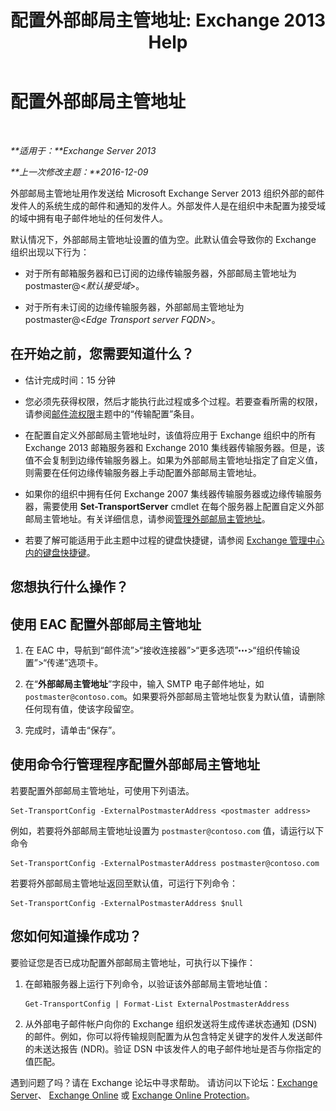 ﻿---
title: '配置外部邮局主管地址: Exchange 2013 Help'
TOCTitle: 配置外部邮局主管地址
ms:assetid: 6b0c8675-3238-462d-8973-b52305fb90d2
ms:mtpsurl: https://technet.microsoft.com/zh-cn/library/Bb430765(v=EXCHG.150)
ms:contentKeyID: 52061515
ms.date: 01/11/2018
mtps_version: v=EXCHG.150
ms.translationtype: HT
---

# 配置外部邮局主管地址

 

_**适用于：**Exchange Server 2013_

_**上一次修改主题：**2016-12-09_

外部邮局主管地址用作发送给 Microsoft Exchange Server 2013 组织外部的邮件发件人的系统生成的邮件和通知的发件人。外部发件人是在组织中未配置为接受域的域中拥有电子邮件地址的任何发件人。

默认情况下，外部邮局主管地址设置的值为空。此默认值会导致你的 Exchange 组织出现以下行为：

  - 对于所有邮箱服务器和已订阅的边缘传输服务器，外部邮局主管地址为 postmaster@\<*默认接受域*\>。

  - 对于所有未订阅的边缘传输服务器，外部邮局主管地址为 postmaster@\<*Edge Transport server FQDN*\>。

## 在开始之前，您需要知道什么？

  - 估计完成时间：15 分钟

  - 您必须先获得权限，然后才能执行此过程或多个过程。若要查看所需的权限，请参阅[邮件流权限](mail-flow-permissions-exchange-2013-help.md)主题中的“传输配置”条目。

  - 在配置自定义外部邮局主管地址时，该值将应用于 Exchange 组织中的所有 Exchange 2013 邮箱服务器和 Exchange 2010 集线器传输服务器。但是，该值不会复制到边缘传输服务器上。如果为外部邮局主管地址指定了自定义值，则需要在任何边缘传输服务器上手动配置外部邮局主管地址。

  - 如果你的组织中拥有任何 Exchange 2007 集线器传输服务器或边缘传输服务器，需要使用 **Set-TransportServer** cmdlet 在每个服务器上配置自定义外部邮局主管地址。有关详细信息，请参阅[管理外部邮局主管地址](https://go.microsoft.com/fwlink/?linkid=279922)。

  - 若要了解可能适用于此主题中过程的键盘快捷键，请参阅 [Exchange 管理中心内的键盘快捷键](keyboard-shortcuts-in-the-exchange-admin-center-exchange-online-protection-help.md)。

## 您想执行什么操作？

## 使用 EAC 配置外部邮局主管地址

1.  在 EAC 中，导航到“邮件流”\>“接收连接器”\>“更多选项”![更多选项图标](images/JJ150550.5381819e-3b21-4873-8714-e9b956290b28(EXCHG.150).gif "更多选项图标")\>“组织传输设置”\>“传递”选项卡。

2.  在“**外部邮局主管地址**”字段中，输入 SMTP 电子邮件地址，如 `postmaster@contoso.com`。如果要将外部邮局主管地址恢复为默认值，请删除任何现有值，使该字段留空。

3.  完成时，请单击“保存”。

## 使用命令行管理程序配置外部邮局主管地址

若要配置外部邮局主管地址，可使用下列语法。

    Set-TransportConfig -ExternalPostmasterAddress <postmaster address>

例如，若要将外部邮局主管地址设置为 `postmaster@contoso.com` 值，请运行以下命令

    Set-TransportConfig -ExternalPostmasterAddress postmaster@contoso.com

若要将外部邮局主管地址返回至默认值，可运行下列命令：

    Set-TransportConfig -ExternalPostmasterAddress $null

## 您如何知道操作成功？

要验证您是否已成功配置外部邮局主管地址，可执行以下操作：

1.  在邮箱服务器上运行下列命令，以验证该外部邮局主管地址值：
    
        Get-TransportConfig | Format-List ExternalPostmasterAddress

2.  从外部电子邮件帐户向你的 Exchange 组织发送将生成传递状态通知 (DSN) 的邮件。例如，你可以将传输规则配置为从包含特定关键字的发件人发送邮件的未送达报告 (NDR)。验证 DSN 中该发件人的电子邮件地址是否与你指定的值匹配。

遇到问题了吗？请在 Exchange 论坛中寻求帮助。 请访问以下论坛：[Exchange Server](https://go.microsoft.com/fwlink/p/?linkid=60612)、 [Exchange Online](https://go.microsoft.com/fwlink/p/?linkid=267542) 或 [Exchange Online Protection](https://go.microsoft.com/fwlink/p/?linkid=285351)。


